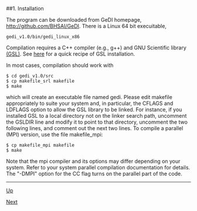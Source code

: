 ##1. Installation

The program can be downloaded from GeDI homepage, <http://github.com/BHSAI/GeDI>. There is a Linux 64 bit execuitable,

    gedi_v1.0/bin/gedi_linux_x86

Compilation requires a C++ compiler (e.g., g++) and GNU Scientific library [(GSL)](http://www.gnu.org/software/gsl/). 
See [here](gsl.md) for a quick recipe of GSL installation.

In most cases, compilation should work with

    $ cd gedi_v1.0/src
    $ cp makefile_srl makefile
    $ make

which will create an executable file named gedi. Please edit makefile appropriately to suite your system and, in particular, the CFLAGS and LDFLAGS option to allow the GSL library to be linked. For instance, if you installed GSL to a local directory not on the linker search path, uncomment the GSLDIR line and modify it to point to that directory, uncomment the two following lines, and comment out the next two lines. To compile a parallel (MPI) version, use the file makefile_mpi:

    $ cp makefile_mpi makefile
    $ make

Note that the mpi compiler and its options may differ depending on your system. Refer to your system parallel compilation documentation for details. The "-DMPI" option for the CC flag turns on the parallel part of the code.


***
[Up](README.md)

[Next](usage.md)
